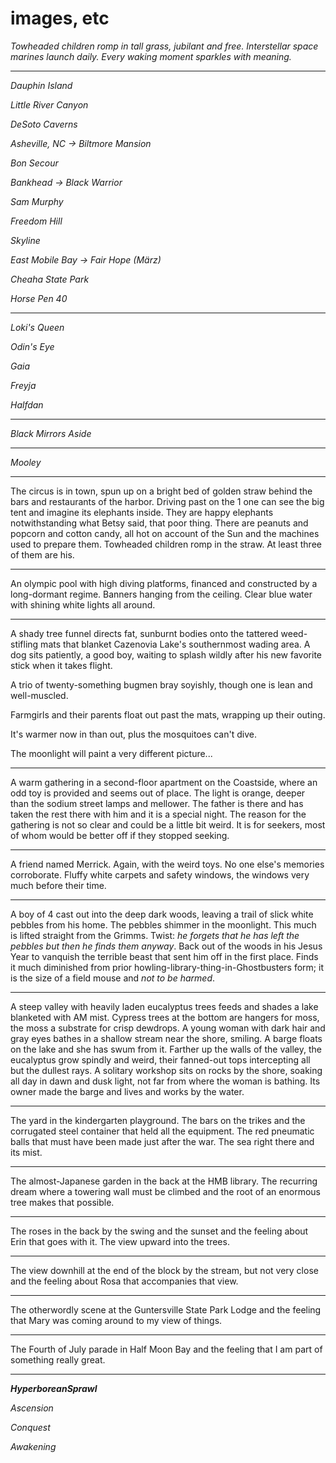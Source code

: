 # images, etc

*Towheaded children romp in tall grass, jubilant and free. Interstellar space marines launch daily. Every waking moment sparkles with meaning.*

---

*Dauphin Island*

*Little River Canyon*

*DeSoto Caverns*

*Asheville, NC  →  Biltmore Mansion*

*Bon Secour*

*Bankhead  →  Black Warrior*

*Sam Murphy*

*Freedom Hill*

*Skyline*

*East Mobile Bay →  Fair Hope (März)*

*Cheaha State Park*

*Horse Pen 40*

---

*Loki's Queen*

*Odin's Eye*

*Gaia*

*Freyja*

*Halfdan*

---

*Black Mirrors Aside*

---

*Mooley*

---

The circus is in town, spun up on a bright bed of golden straw behind the bars and restaurants of the harbor. Driving past on the 1 one can see the big tent and imagine its elephants inside. They are happy elephants notwithstanding what Betsy said, that poor thing. There are peanuts and popcorn and cotton candy, all hot on account of the Sun and the machines used to prepare them. Towheaded children romp in the straw. At least three of them are his.

---

An olympic pool with high diving platforms, financed and constructed by a long-dormant regime. Banners hanging from the ceiling. Clear blue water with shining white lights all around.

---

A shady tree funnel directs fat, sunburnt bodies onto the tattered weed-stifling mats that blanket Cazenovia Lake's southernmost wading area. A dog sits patiently, a good boy, waiting to splash wildly after his new favorite stick when it takes flight.

A trio of twenty-something bugmen bray soyishly, though one is lean and well-muscled. 

Farmgirls and their parents float out past the mats, wrapping up their outing. 

It's warmer now in than out, plus the mosquitoes can't dive. 

The moonlight will paint a very different picture...

---

A warm gathering in a second-floor apartment on the Coastside, where an odd toy is provided and seems out of place. The light is orange, deeper than the sodium street lamps and mellower. The father is there and has taken the rest there with him and it is a special night. The reason for the gathering is not so clear and could be a little bit weird. It is for seekers, most of whom would be better off if they stopped seeking.

---

A friend named Merrick. Again, with the weird toys. No one else's memories corroborate. Fluffy white carpets and safety windows, the windows very much before their time.

---

A boy of 4 cast out into the deep dark woods, leaving a trail of slick white pebbles from his home. The pebbles shimmer in the moonlight. This much is lifted straight from the Grimms. Twist: *he forgets that he has left the pebbles but then he finds them anyway*. Back out of the woods in his Jesus Year to vanquish the terrible beast that sent him off in the first place. Finds it much diminished from prior howling-library-thing-in-Ghostbusters form; it is the size of a field mouse and *not to be harmed*.

---

A steep valley with heavily laden eucalyptus trees feeds and shades a lake blanketed with AM mist. Cypress trees at the bottom are hangers for moss, the moss a substrate for crisp dewdrops. A young woman with dark hair and gray eyes bathes in a shallow stream near the shore, smiling. A barge floats on the lake and she has swum from it. Farther up the walls of the valley, the eucalyptus grow spindly and weird, their fanned-out tops intercepting all but the dullest rays. A solitary workshop sits on rocks by the shore, soaking all day in dawn and dusk light, not far from where the woman is bathing. Its owner made the barge and lives and works by the water. 

---

The yard in the kindergarten playground. The bars on the trikes and the corrugated steel container that held all the equipment. The red pneumatic balls that must have been made just after the war. The sea right there and its mist.

---

The almost-Japanese garden in the back at the HMB library. The recurring dream where a towering wall must be climbed and the root of an enormous tree makes that possible.

---
The roses in the back by the swing and the sunset and the feeling about Erin that goes with it. The view upward into the trees.

---

The view downhill at the end of the block by the stream, but not very close and the feeling about Rosa that accompanies that view.

---

The otherwordly scene at the Guntersville State Park Lodge and the feeling that Mary was coming around to my view of things.

---

The Fourth of July parade in Half Moon Bay and the feeling that I am part of something really great.

---

***HyperboreanSprawl***

*Ascension*

*Conquest*

*Awakening*
